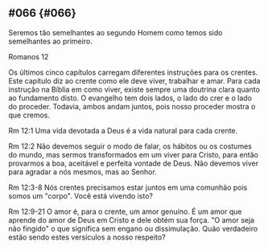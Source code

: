 ## #066 {#066}

Seremos tão semelhantes ao segundo Homem como temos sido semelhantes ao primeiro.

Romanos 12

Os últimos cinco capítulos carregam diferentes instruções para os crentes. Este capítulo diz ao crente como ele deve viver, trabalhar e amar. Para cada instrução na Bíblia em como viver, existe sempre uma doutrina clara quanto ao fundamento disto. O evangelho tem dois lados, o lado do crer e o lado do proceder. Todavia, ambos andam juntos, pois nosso proceder mostra o que cremos.

Rm 12:1 Uma vida devotada a Deus é a vida natural para cada crente.

Rm 12:2 Não devemos seguir o modo de falar, os hábitos ou os costumes do mundo, mas sermos transformados em um viver para Cristo, para então provarmos a boa, aceitável e perfeita vontade de Deus. Não devemos viver para agradar a nós mesmos, mas ao Senhor.

Rm 12:3-8 Nós crentes precisamos estar juntos em uma comunhão pois somos um &quot;corpo&quot;. Você está vivendo isto?

Rm 12:9-21 O amor é, para o crente, um amor genuíno. É um amor que aprende do amor de Deus em Cristo e dele obtém sua força. &quot;O amor seja não fingido&quot; o que significa sem engano ou dissimulação. Quão verdadeiro estão sendo estes versículos a nosso respeito?
